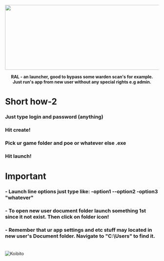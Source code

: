  <p align="center">
  <img width="878" height="213" src="https://i.imgur.com/5MdAciQ.png">
  
</p>
<p align="center">
  <b>RAL - an launcher, good to bypass some warden scan's for example. <br>Just run's app from new user without any special rights e.g admin.</b><br>
</p>
<h1> Short how-2 </h1> 

### Just type login and password (anything)
### Hit create!
### Pick ur game folder and poe or whatever else .exe 
### Hit launch!

<h1> Important </h1> 

### - Launch line options just type like: -option1 --option2 -option3 "whatever"
### - To open new user document folder launch something 1st since it not exist. Then click on folder icon!
### - Remember that ur app settings and etc stuff may located in new user's Document folder. Navigate to "C:\Users" to find it.
#
![Koibito](https://koibito.qweme.dev/@KayleMine?scale=2&theme=rule34&length=6)

